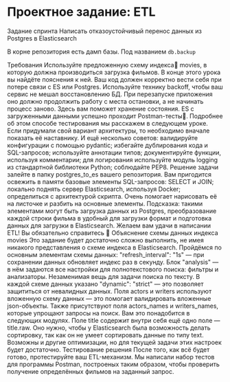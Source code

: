 # Проектное задание: ETL

Задание спринта
Написать отказоустойчивый перенос данных из Postgres в Elasticsearch

В корне репозитория есть дамп базы. Под названием ```db.backup```

Требования
Используйте предложенную cхему индекса💾 movies, в которую должна производиться загрузка фильмов. В конце этого урока вы найдёте пояснения к ней.
Ваш код должен корректно вести себя при потере связи с ES или Postgres. Используйте технику backoff, чтобы ваш сервис не мешал восстановлению БД.
При перезапуске приложения оно должно продолжить работу с места остановки, а не начинать процесс заново. Здесь вам поможет хранение состояния.
ES с загруженными данными успешно проходит Postman-тесты💾. Подробнее об этом способе тестирования мы расскажем в следующем уроке.
Если придумали свой вариант архитектуры, то необходимо вначале показать её наставнику.
И ещё несколько советов:
валидируйте конфигурации с помощью pydantic;
избегайте дублирования кода и SQL-запросов;
используйте аннотации типов;
документируйте функции, используя комментарии;
для логирования используйте модуль logging из стандартной библиотеки Python;
соблюдайте PEP8.
Решение задачи залейте в папку postgres_to_es вашего репозитория.
Вам пригодится
освежить в памяти базовые элементы SQL-запросов: SELECT и JOIN;
локально поднять сервер Elasticsearch, используя Docker;
определиться с архитектурой скрипта. Очень помогает нарисовать её на листочке и разбить на основные элементы. Подсказка: такими элементами могут быть загрузка данных из Postgres, преобразование каждой строки фильма в удобный для загрузки формат и подготовка данных для загрузки в Elasticsearch.
Желаем вам удачи в написании ETL! Вы обязательно справитесь 💪
Объяснение схемы данных индекса movies
Это задание будет достаточно сложно выполнить, не имея никакого представления о схеме индекса в Elasticsearch.
Пройдёмся по основным элементам схемы данных:
"refresh_interval": "1s" — при сохранении данных обновляет индекс раз в секунду.
Блок "analysis" — в нём задаются все настройки для полнотекстового поиска: фильтры и анализаторы. Незаменимая вещь для задачи поиска по тексту.
В каждой схеме данных указано "dynamic": "strict" — это позволяет защититься от невалидных данных.
Поля actors и writers используют вложенную схему данных — это помогает валидировать вложенные json-объекты.
Также присутствуют поля actors_names и writers_names, которые упрощают запросы на поиск. Вам это понадобится в следующих модулях.
Поле title содержит внутри себя ещё одно поле — title.raw. Оно нужно, чтобы у Elasticsearch была возможность делать сортировку, так как он не умеет сортировать данные по типу text.
Возможны и другие оптимизации, но для текущей задачи этих настроек будет достаточно.
Тестирование решения
После того, как всё будет готово, протестируйте ваш ETL-механизм.
Мы написали набор тестов для программы Postman, построеных таким образом, чтобы проверить получение определённых фильмов на заданный запрос.

